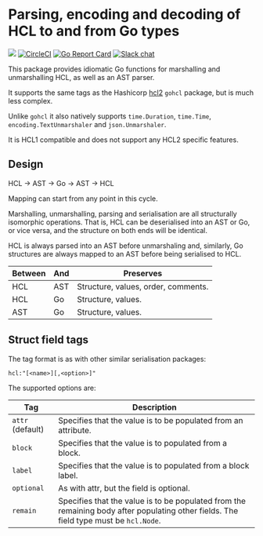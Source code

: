 # Parsing, encoding and decoding of HCL to and from Go types
[![](https://godoc.org/github.com/alecthomas/hcl?status.svg)](http://godoc.org/github.com/alecthomas/hcl) [![CircleCI](https://img.shields.io/circleci/project/github/alecthomas/hcl.svg)](https://circleci.com/gh/alecthomas/hcl) [![Go Report Card](https://goreportcard.com/badge/github.com/alecthomas/hcl)](https://goreportcard.com/report/github.com/alecthomas/hcl) [![Slack chat](https://img.shields.io/static/v1?logo=slack&style=flat&label=slack&color=green&message=gophers)](https://gophers.slack.com/messages/CN9DS8YF3)

This package provides idiomatic Go functions for marshalling and unmarshalling HCL, as well
as an AST parser.

It supports the same tags as the Hashicorp [hcl2](https://github.com/hashicorp/hcl/tree/hcl2) 
`gohcl` package, but is much less complex.

Unlike `gohcl` it also natively supports `time.Duration`, `time.Time`, `encoding.TextUnmarshaler`
and `json.Unmarshaler`.

It is HCL1 compatible and does not support any HCL2 specific features.

## Design

HCL -> AST -> Go -> AST -> HCL

Mapping can start from any point in this cycle.

Marshalling, unmarshalling, parsing and serialisation are all structurally
isomorphic operations. That is, HCL can be deserialised into an AST or Go, 
or vice versa, and the structure on both ends will be identical.

HCL is always parsed into an AST before unmarshaling and, similarly, Go structures
are always mapped to an AST before being serialised to HCL.

Between          | And          | Preserves
-----------------|--------------|-----------------
HCL              | AST          | Structure, values, order, comments.
HCL              | Go           | Structure, values.
AST              | Go           | Structure, values.

## Struct field tags

The tag format is as with other similar serialisation packages:

```
hcl:"[<name>][,<option>]"
```

The supported options are:

Tag                  | Description
---------------------|--------------------------------------
`attr` (default)     | Specifies that the value is to be populated from an attribute.
`block`              | Specifies that the value is to populated from a block.
`label`              | Specifies that the value is to populated from a block label.
`optional`           | As with attr, but the field is optional.
`remain`             | Specifies that the value is to be populated from the remaining body after populating other fields. The field type must be `hcl.Node`.

